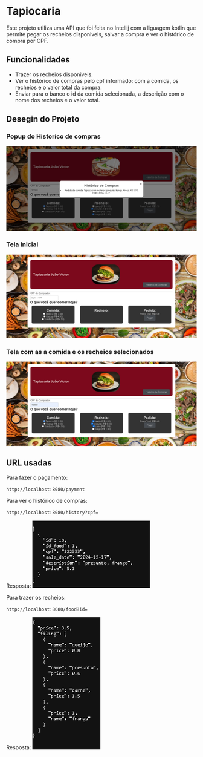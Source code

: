 # Tapiocaria
Este projeto utiliza uma API que foi feita no Intellij com a liguagem kotlin que permite pegar os recheios disponiveis, salvar a compra e ver o histórico de compra por CPF. 

## Funcionalidades
- Trazer os recheios disponiveis.
- Ver o histórico de compras pelo cpf informado: com a comida, os recheios e o valor total da compra.
- Enviar para o banco o id da comida selecionada, a descrição com o nome dos recheios e o valor total.

## Desegin do Projeto
### Popup do Historico de compras
![poput histórico](image.png)

### Tela Inicial
![tela inicial](image-1.png)

### Tela com as a comida e os recheios selecionados
![comidas selecionadas](image-2.png)

## URL usadas

Para fazer o pagamento:
```
http://localhost:8080/payment
```
Para ver o histórico de compras:
```
http://localhost:8080/history?cpf=
```
Resposta:
![resposta](image-3.png)

Para trazer os recheios:
```
http://localhost:8080/food?id=
```
Resposta:
![resposta](image-4.png)